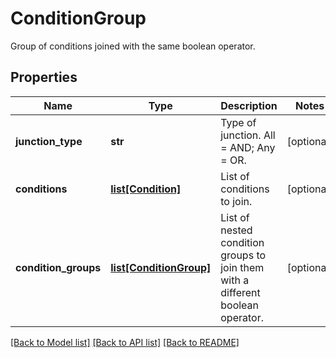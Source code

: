 # ConditionGroup

Group of conditions joined with the same boolean operator.

## Properties
Name | Type | Description | Notes
------------ | ------------- | ------------- | -------------
**junction_type** | **str** | Type of junction. All &#x3D; AND; Any &#x3D; OR. | [optional] 
**conditions** | [**list[Condition]**](Condition.md) | List of conditions to join. | [optional] 
**condition_groups** | [**list[ConditionGroup]**](ConditionGroup.md) | List of nested condition groups to join them with a different boolean operator. | [optional] 

[[Back to Model list]](../README.md#documentation-for-models) [[Back to API list]](../README.md#documentation-for-api-endpoints) [[Back to README]](../README.md)


